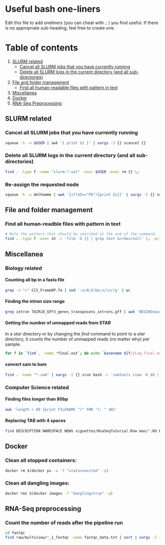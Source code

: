 # Useful bash one-liners

Edit this file to add oneliners (you can cheat with `;` ) you find useful. If there is no appropriate sub-heading, feel free to create one.

# Table of contents

1. [SLURM related](https://microasp.upsc.se/root/UPSCb/blob/master/src/bash/oneliners.md#slurm-related)
    * [Cancel all SLURM jobs that you have currently running](https://microasp.upsc.se/root/UPSCb/blob/master/src/bash/oneliners.md#cancel-all-slurm-jobs-that-you-have-currently-running)
    * [Delete all SLURM logs in the current directory (and all sub-directories)](https://microasp.upsc.se/root/UPSCb/blob/master/src/bash/oneliners.md#delete-all-slurm-logs-in-the-current-directory-and-all-sub-directories)
2. [File and folder management](https://microasp.upsc.se/root/UPSCb/blob/master/src/bash/oneliners.md#file-and-folder-management)
    * [Find all human-readable files with pattern in text](https://microasp.upsc.se/root/UPSCb/blob/master/src/bash/oneliners.md#find-all-human-readble-files-with-pattern-in-text)
3. [Miscellanea](https://microasp.upsc.se/root/UPSCb/blob/master/src/bash/oneliners.md#miscellanea)
4. [Docker](https://microasp.upsc.se/root/UPSCb/blob/master/src/bash/oneliners.md#docker)
5. [RNA-Seq Preprocessing](https://microasp.upsc.se/root/UPSCb/blob/master/src/bash/oneliners.md#rna-seq-preprocessing)

## SLURM related

### Cancel all SLURM jobs that you have currently running

```bash
squeue -h -u $USER | awk '{ print $1 }' | xargs -I {} scancel {}
```

### Delete all SLURM logs in the current directory (and all sub-directories)

```bash
find . -type f -name "slurm-*.out" -user $USER -exec rm {} \;
```

### Re-assign the requested node

```bash
squeue -h -u delhomme | awk '{if($5=="PD"){print $1}}' | xargs -I {} sudo scontrol update JobId={} ReqNodeList=picea
```

## File and folder management

### Find all human-readble files with pattern in text

```bash
# Note the pattern that should be searched at the end of the command.
find . -type f -exec sh -c 'file -b {} | grep text &>/dev/null' \; -print | xargs -I {} grep -H "PATTERN" {}
```

## Miscellanea

### Biology related

#### Counting all bp in a fasta file

```bash
grep -v ">" CCS_FrameDP.fa | sed ':a;N;$!ba;s/\n//g' | wc
```

#### Finding the intron size range

```bash
grep intron TAIR10_GFF3_genes_transposons_introns.gff | awk 'BEGIN{max=0;min=0}{siz=$5-$4; if(siz>max){max=siz}; if(siz<min){min=siz}} END {print min+1 "-" max+1}'
```

#### Getting the number of unmapped reads from STAR

In a _star_ directory or by changing the _find_ command to point to a _star_
directory, it counts the number of unmapped reads (no matter why) per sample.

```bash
for f in `find . -name *final.out`; do echo `basename ${f//Log.final.out/}`; grep umber $f | grep reads | cut -f2 | awk '{if(NR==1){tot=$1}else{tot-=$1}}END{print tot}'; done
```

#### convert sam to bam
```bash
find . -name "*.sam" | xargs -I {} srun bash -c 'samtools view -b $0 | samtools sort - $0' {}
```

### Computer Science related

#### Finding files longer than 80bp

```bash
awk 'length > 80 {print FILENAME "(" FNR "): " $0}'
```

#### Replacing TAB with 4 spaces

```bash
find DESCRIPTION NAMESPACE NEWS vignettes/RnaSeqTutorial.Rnw man/*.Rd R/*.R | xargs -I {} bash -c 'perl -p -e "s/\t/    /g" $0 > $0.mod' {}
```

## Docker

### Clean all stopped containers:

```bash
docker rm $(docker ps -a -f "status=exited" -q)
```

### Clean all dangling images:

```bash
docker rmi $(docker images -f "dangling=true" -q)
```

## RNA-Seq preprocessing

### Count the number of reads after the pipeline run
```bash
cd fastqc
find raw/multiview/*_1_fastqc -name fastqc_data.txt | sort | xargs -I {} bash -c 'echo $0 | awk -F_ "{printf \"%s_%s \",\$4,\$5}" ; grep "Total Sequences" $0 | awk "{print \$3}"' {}
```